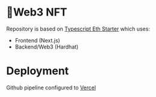 # 🔌Web3 NFT

Repository is based on [Typescript Eth Starter](https://github.com/nezz0746/typescript-eth-starter/) which uses:

* Frontend (Next.js)
* Backend/Web3 (Hardhat)
# Deployment

Github pipeline configured to [Vercel](https://vercel.com/)